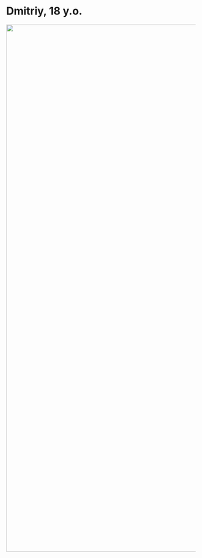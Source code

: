 <h1>Dmitriy, 18 y.o.</h1>

<div id="header" align=center>
  <img src="https://i.ibb.co/9mnjRjZy/Airbrush-Image-Enhancer-1758464235202.jpg" width='1400'/>
</div>

